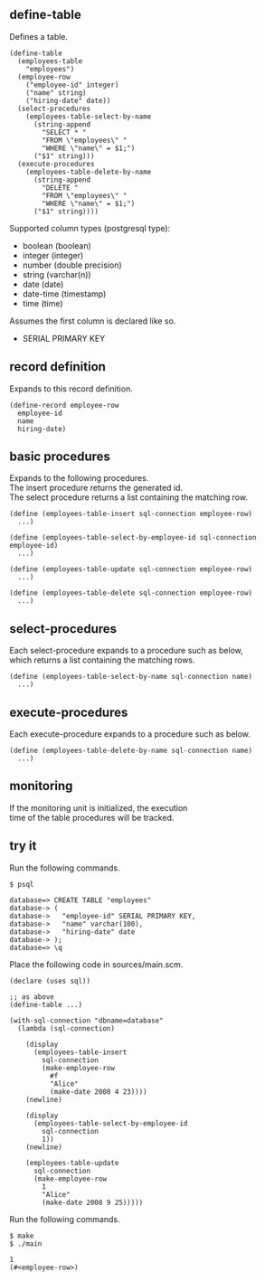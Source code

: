 define-table
------------
Defines a table.

    (define-table
      (employees-table
        "employees")
      (employee-row
        ("employee-id" integer)
        ("name" string)
        ("hiring-date" date))
      (select-procedures
        (employees-table-select-by-name
          (string-append
            "SELECT * "
            "FROM \"employees\" "
            "WHERE \"name\" = $1;")
          ("$1" string)))
      (execute-procedures
        (employees-table-delete-by-name
          (string-append
            "DELETE "
            "FROM \"employees\" "
            "WHERE \"name\" = $1;")
          ("$1" string))))

Supported column types (postgresql type):

- boolean (boolean)
- integer (integer)
- number (double precision)
- string (varchar(n))
- date (date)
- date-time (timestamp)
- time (time)

Assumes the first column is declared like so.

- SERIAL PRIMARY KEY

record definition
-----------------
Expands to this record definition.

    (define-record employee-row
      employee-id
      name
      hiring-date)

basic procedures
----------------
Expands to the following procedures.  
The insert procedure returns the generated id.  
The select procedure returns a list containing the matching row.

    (define (employees-table-insert sql-connection employee-row)
      ...)

    (define (employees-table-select-by-employee-id sql-connection employee-id)
      ...)

    (define (employees-table-update sql-connection employee-row)
      ...)

    (define (employees-table-delete sql-connection employee-row)
      ...)

select-procedures
-----------------
Each select-procedure expands to a procedure such as below,  
which returns a list containing the matching rows.

    (define (employees-table-select-by-name sql-connection name)
      ...)

execute-procedures
------------------
Each execute-procedure expands to a procedure such as below.

    (define (employees-table-delete-by-name sql-connection name)
      ...)

monitoring
----------
If the monitoring unit is initialized, the execution  
time of the table procedures will be tracked.

try it
------
Run the following commands.

    $ psql

    database=> CREATE TABLE "employees"
    database-> (
    database->   "employee-id" SERIAL PRIMARY KEY,
    database->   "name" varchar(100),
    database->   "hiring-date" date
    database-> );
    database=> \q

Place the following code in sources/main.scm.

    (declare (uses sql))

    ;; as above
    (define-table ...)

    (with-sql-connection "dbname=database"
      (lambda (sql-connection)

        (display
          (employees-table-insert
            sql-connection
            (make-employee-row
              #f
              "Alice"
              (make-date 2008 4 23))))
        (newline)

        (display
          (employees-table-select-by-employee-id
            sql-connection
            1))
        (newline)

        (employees-table-update
          sql-connection
          (make-employee-row
            1
            "Alice"
            (make-date 2008 9 25)))))

Run the following commands.

    $ make
    $ ./main

    1
    (#<employee-row>)
